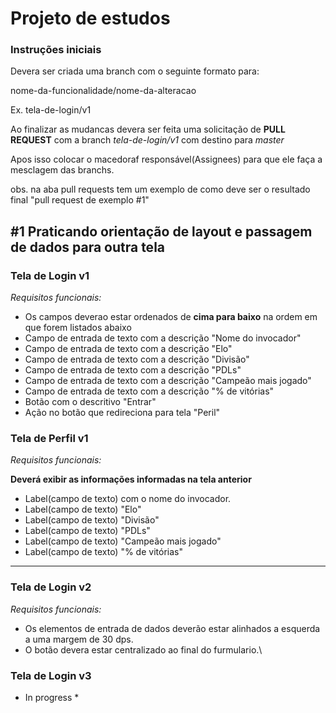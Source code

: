 # Projeto de estudos

### Instruções iniciais

Devera ser criada uma branch com o seguinte formato para:

nome-da-funcionalidade/nome-da-alteracao

Ex. tela-de-login/v1

Ao finalizar as mudancas devera ser feita uma solicitação de **PULL REQUEST** com a branch *tela-de-login/v1* com destino para *master*

Apos isso colocar o macedoraf responsável(Assignees) para que ele faça a mesclagem das branchs.

obs. na aba pull requests tem um exemplo de como deve ser o resultado final "pull request de exemplo #1"

## #1 Praticando orientação de layout e passagem de dados para outra tela 

### Tela de Login v1

*Requisitos funcionais:*
- Os campos deverao estar ordenados de **cima para baixo** na ordem em que forem listados abaixo
- Campo de entrada de texto com a descrição "Nome do invocador"
- Campo de entrada de texto com a descrição "Elo"
- Campo de entrada de texto com a descrição "Divisão"
- Campo de entrada de texto com a descrição "PDLs"
- Campo de entrada de texto com a descrição "Campeão mais jogado"
- Campo de entrada de texto com a descrição "% de vitórias"
- Botão com o descritivo "Entrar"
- Ação no botão que redireciona para tela "Peril"

### Tela de Perfil v1

*Requisitos funcionais:*

  **Deverá exibir as informações informadas na tela anterior**
  
- Label(campo de texto) com o nome do invocador.
- Label(campo de texto)  "Elo"
- Label(campo de texto)  "Divisão"
- Label(campo de texto)  "PDLs"
- Label(campo de texto)  "Campeão mais jogado"
- Label(campo de texto)  "% de vitórias"


---

### Tela de Login v2

*Requisitos funcionais:*
- Os elementos de entrada de dados deverão estar alinhados a esquerda a uma margem de 30 dps.
- O botão devera estar centralizado ao final do furmulario.\

### Tela de Login v3

* In progress *
